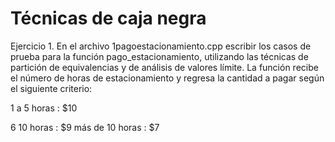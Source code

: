 # Técnicas de caja negra

Ejercicio 1. En el archivo 1pagoestacionamiento.cpp escribir los casos de prueba para la función pago_estacionamiento, utilizando las técnicas de partición de equivalencias y de análisis de valores límite. La función recibe el número de horas de estacionamiento y regresa la cantidad a pagar según el siguiente criterio:

1 a 5 horas : $10

6  10 horas : $9
más de 10 horas : $7


